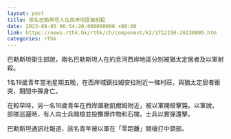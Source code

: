 ```yaml
---
layout: post
title: 兩名巴勒斯坦人在西岸地區被射殺
date: 2023-08-05 06:54:20.000000000 +08:00
link: https://news.rthk.hk/rthk/ch/component/k2/1712150-20230805.htm
categories: rthk
---
```


巴勒斯坦衛生部說，兩名巴勒斯坦人在約旦河西岸地區分別被猶太定居者及以軍射殺。

1名19歲青年當地星期五晚，在西岸城鎮拉姆安拉附近一條村莊，與猶太定居者衝突，期間中彈身亡。

在較早時，另一名18歲青年在西岸圖勒凱爾姆附近，被以軍開槍擊斃。以軍說，部隊巡邏時，有人向士兵開槍並投擲爆炸物和石塊，士兵以實彈還擊。

巴勒斯坦通訊社報道，該名青年被以軍在「零距離」開槍打中頭部。
